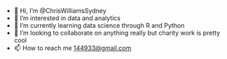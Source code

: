 - 👋 Hi, I’m @ChrisWilliamsSydney
- 👀 I’m interested in data and analytics
- 🌱 I’m currently learning data science through R and Python
- 💞️ I’m looking to collaborate on anything really but charity work is pretty cool
- 📫 How to reach me 144933@gmail.com

<!---
ChrisWilliamsSydney/ChrisWilliamsSydney is a ✨ special ✨ repository because its `README.md` (this file) appears on your GitHub profile.
You can click the Preview link to take a look at your changes.
--->
